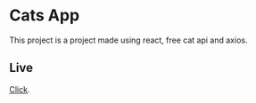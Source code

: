 # Cats App

This project is a project made using react, free cat api and axios.
 

## Live 

 [Click](https://react-catsapp-burak.herokuapp.com/).
 

